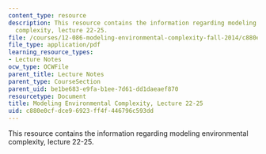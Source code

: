 ```yaml
---
content_type: resource
description: This resource contains the information regarding modeling environmental
  complexity, lecture 22-25.
file: /courses/12-086-modeling-environmental-complexity-fall-2014/c880e0cfdce96923ff4f446796c593dd_MIT12_086F14_kinetics.pdf
file_type: application/pdf
learning_resource_types:
- Lecture Notes
ocw_type: OCWFile
parent_title: Lecture Notes
parent_type: CourseSection
parent_uid: be1be683-e9fa-b1ee-7d61-dd1daeaef870
resourcetype: Document
title: Modeling Environmental Complexity, Lecture 22-25
uid: c880e0cf-dce9-6923-ff4f-446796c593dd
---
```

This resource contains the information regarding modeling environmental complexity, lecture 22-25.

